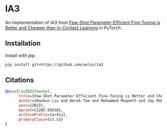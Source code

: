 # IA3

An implementation of IA3 from [Few-Shot Parameter-Efficient Fine-Tuning is Better and Cheaper than In-Context Learning](https://arxiv.org/abs/2205.05638) in PyTorch.

Installation
------------

Install with pip.

```sh
pip install git+https://github.com/oelin/ia3
```

Citations
---------

```bibtex
@misc{liu2022fewshot,
      title={Few-Shot Parameter-Efficient Fine-Tuning is Better and Cheaper than In-Context Learning},
      author={Haokun Liu and Derek Tam and Mohammed Muqeeth and Jay Mohta and Tenghao Huang and Mohit Bansal and Colin Raffel},
      year={2022},
      eprint={2205.05638},
      archivePrefix={arXiv},
      primaryClass={cs.LG}
}
```

